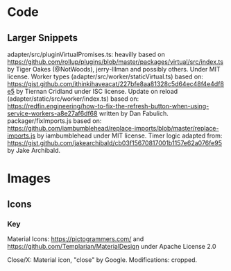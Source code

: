 # Code
## Larger Snippets
adapter/src/pluginVirtualPromises.ts: heavilly based on https://github.com/rollup/plugins/blob/master/packages/virtual/src/index.ts by Tiger Oakes (@NotWoods), jerry-lllman and possibly others. Under MIT license.
Worker types (adapter/src/worker/staticVirtual.ts) based on: https://gist.github.com/ithinkihaveacat/227bfe8aa81328c5d64ec48f4e4df8e5 by Tiernan Cridland under ISC license.
Update on reload (adapter/static/src/worker/index.ts) based on: https://redfin.engineering/how-to-fix-the-refresh-button-when-using-service-workers-a8e27af6df68 written by Dan Fabulich. 
packager/fixImports.js based on: https://github.com/iambumblehead/replace-imports/blob/master/replace-imports.js by iambumblehead under MIT license.
Timer logic adapted from: https://gist.github.com/jakearchibald/cb03f15670817001b1157e62a076fe95 by Jake Archibald.

# Images
## Icons
### Key
Material Icons: https://pictogrammers.com/ and https://github.com/Templarian/MaterialDesign under Apache License 2.0

Close/X: Material icon, "close" by Google. Modifications: cropped.